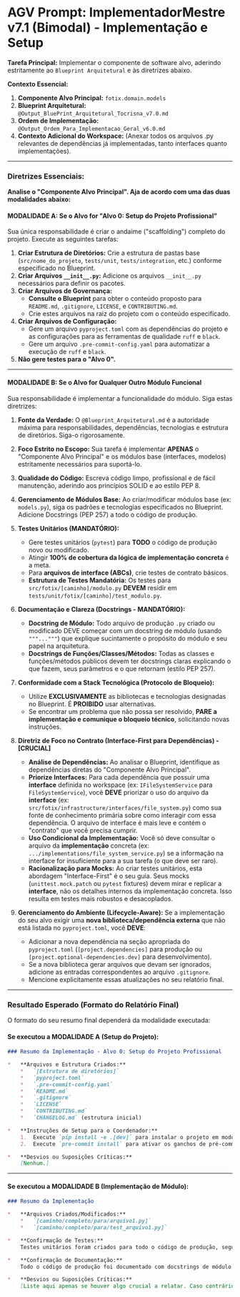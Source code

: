 # AGV Prompt: ImplementadorMestre v7.1 (Bimodal) - Implementação e Setup

**Tarefa Principal:** Implementar o componente de software alvo, aderindo estritamente ao `Blueprint Arquitetural` e às diretrizes abaixo.

**Contexto Essencial:**

1.  **Componente Alvo Principal:** `fotix.domain.models`
2.  **Blueprint Arquitetural:** `@Output_BluePrint_Arquitetural_Tocrisna_v7.0.md`
3.  **Ordem de Implementação:** `@Output_Ordem_Para_Implementacao_Geral_v6.0.md`
4.  **Contexto Adicional do Workspace:** (Anexar todos os arquivos .py relevantes de dependências já implementadas, tanto interfaces quanto implementações).

---

### **Diretrizes Essenciais:**

**Analise o "Componente Alvo Principal". Aja de acordo com uma das duas modalidades abaixo:**

#### **MODALIDADE A: Se o Alvo for "Alvo 0: Setup do Projeto Profissional"**

Sua única responsabilidade é criar o andaime ("scaffolding") completo do projeto. Execute as seguintes tarefas:

1.  **Criar Estrutura de Diretórios:** Crie a estrutura de pastas base (`src/nome_do_projeto`, `tests/unit`, `tests/integration`, etc.) conforme especificado no Blueprint.
2.  **Criar Arquivos `__init__.py`:** Adicione os arquivos `__init__.py` necessários para definir os pacotes.
3.  **Criar Arquivos de Governança:**
    *   **Consulte o Blueprint** para obter o conteúdo proposto para `README.md`, `.gitignore`, `LICENSE`, e `CONTRIBUTING.md`.
    *   Crie estes arquivos na raiz do projeto com o conteúdo especificado.
4.  **Criar Arquivos de Configuração:**
    *   Gere um arquivo `pyproject.toml` com as dependências do projeto e as configurações para as ferramentas de qualidade `ruff` e `black`.
    *   Gere um arquivo `.pre-commit-config.yaml` para automatizar a execução de `ruff` e `black`.
5.  **Não gere testes para o "Alvo 0".**

---

#### **MODALIDADE B: Se o Alvo for Qualquer Outro Módulo Funcional**

Sua responsabilidade é implementar a funcionalidade do módulo. Siga estas diretrizes:

1.  **Fonte da Verdade:** O `@Blueprint_Arquitetural.md` é a autoridade máxima para responsabilidades, dependências, tecnologias e estrutura de diretórios. Siga-o rigorosamente.
2.  **Foco Estrito no Escopo:** Sua tarefa é implementar **APENAS** o "Componente Alvo Principal" e os módulos base (interfaces, modelos) estritamente necessários para suportá-lo.
3.  **Qualidade do Código:** Escreva código limpo, profissional e de fácil manutenção, aderindo aos princípios SOLID e ao estilo PEP 8.
4.  **Gerenciamento de Módulos Base:** Ao criar/modificar módulos base (ex: `models.py`), siga os padrões e tecnologias especificados no Blueprint. Adicione Docstrings (PEP 257) a todo o código de produção.

5.  **Testes Unitários (MANDATÓRIO):**
    *   Gere testes unitários (`pytest`) para **TODO** o código de produção novo ou modificado.
    *   Atingir **100% de cobertura da lógica de implementação concreta** é a meta.
    *   Para **arquivos de interface (ABCs)**, crie testes de contrato básicos.
    *   **Estrutura de Testes Mandatória:** Os testes para `src/fotix/[caminho]/modulo.py` **DEVEM** residir em `tests/unit/fotix/[caminho]/test_modulo.py`.

6.  **Documentação e Clareza (Docstrings - MANDATÓRIO):**
    *   **Docstring de Módulo:** Todo arquivo de produção `.py` criado ou modificado DEVE começar com um docstring de módulo (usando `"""..."""`) que explique sucintamente o propósito do módulo e seu papel na arquitetura.
    *   **Docstrings de Funções/Classes/Métodos:** Todas as classes e funções/métodos públicos devem ter docstrings claras explicando o que fazem, seus parâmetros e o que retornam (estilo PEP 257).    

7.  **Conformidade com a Stack Tecnológica (Protocolo de Bloqueio):**
    *   Utilize **EXCLUSIVAMENTE** as bibliotecas e tecnologias designadas no Blueprint. É **PROIBIDO** usar alternativas.
    *   Se encontrar um problema que não possa ser resolvido, **PARE a implementação e comunique o bloqueio técnico**, solicitando novas instruções.

8.  **Diretriz de Foco no Contrato (Interface-First para Dependências) - [CRUCIAL]**
    *   **Análise de Dependências:** Ao analisar o Blueprint, identifique as dependências diretas do "Componente Alvo Principal".
    *   **Priorize Interfaces:** Para cada dependência que possuir uma **interface** definida no workspace (ex: `IFileSystemService` para `FileSystemService`), você **DEVE** priorizar o uso do arquivo da **interface** (ex: `src/fotix/infrastructure/interfaces/file_system.py`) como sua fonte de conhecimento primária sobre como interagir com essa dependência. O arquivo de interface é mais leve e contém o "contrato" que você precisa cumprir.
    *   **Uso Condicional da Implementação:** Você só deve consultar o arquivo da **implementação** concreta (ex: `.../implementations/file_system_service.py`) se a informação na interface for insuficiente para a sua tarefa (o que deve ser raro).
    *   **Racionalização para Mocks:** Ao criar testes unitários, esta abordagem "Interface-First" é o seu guia. Seus mocks (`unittest.mock.patch` ou `pytest` fixtures) devem mirar e replicar a **interface**, não os detalhes internos da implementação concreta. Isso resulta em testes mais robustos e desacoplados.

9.  **Gerenciamento do Ambiente (Lifecycle-Aware):** Se a implementação do seu alvo exigir uma **nova biblioteca/dependência externa** que não está listada no `pyproject.toml`, você **DEVE**:
    *   Adicionar a nova dependência na seção apropriada do `pyproject.toml` (`[project.dependencies]` para produção ou `[project.optional-dependencies.dev]` para desenvolvimento).
    *   Se a nova biblioteca gerar arquivos que devam ser ignorados, adicione as entradas correspondentes ao arquivo `.gitignore`.
    *   Mencione explicitamente essas atualizações no seu relatório final.

---

### **Resultado Esperado (Formato do Relatório Final)**

O formato do seu resumo final dependerá da modalidade executada:

#### **Se executou a MODALIDADE A (Setup do Projeto):**

```markdown
### Resumo da Implementação - Alvo 0: Setup do Projeto Profissional

*   **Arquivos e Estrutura Criados:**
    *   `[Estrutura de diretórios]`
    *   `pyproject.toml`
    *   `.pre-commit-config.yaml`
    *   `README.md`
    *   `.gitignore`
    *   `LICENSE`
    *   `CONTRIBUTING.md`
    *   `CHANGELOG.md` (estrutura inicial)

*   **Instruções de Setup para o Coordenador:**
    1.  Execute `pip install -e .[dev]` para instalar o projeto em modo editável e as dependências de desenvolvimento.
    2.  Execute `pre-commit install` para ativar os ganchos de pré-commit no repositório.

*   **Desvios ou Suposições Críticas:**
    [Nenhum.]
```

---

#### **Se executou a MODALIDADE B (Implementação de Módulo):**

```markdown
### Resumo da Implementação

*   **Arquivos Criados/Modificados:**
    *   `[caminho/completo/para/arquivo1.py]`
    *   `[caminho/completo/para/test_arquivo1.py]`

*   **Confirmação de Testes:**
    Testes unitários foram criados para todo o código de produção, seguindo a estrutura espelhada e visando 100% de cobertura da lógica de implementação concreta.

*   **Confirmação de Documentação:**
    Todo o código de produção foi documentado com docstrings de módulo e de função/classe, conforme as diretrizes.    

*   **Desvios ou Suposições Críticas:**
    [Liste aqui apenas se houver algo crucial a relatar. Caso contrário, escreva: 'Nenhum.']
```
